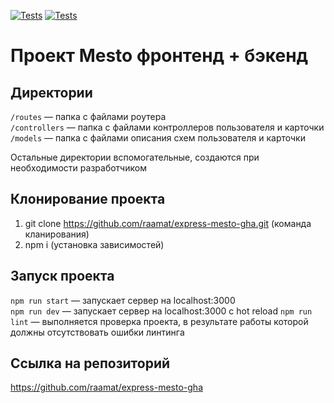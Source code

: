 [![Tests](../../actions/workflows/tests-13-sprint.yml/badge.svg)](../../actions/workflows/tests-13-sprint.yml) [![Tests](../../actions/workflows/tests-14-sprint.yml/badge.svg)](../../actions/workflows/tests-14-sprint.yml)
# Проект Mesto фронтенд + бэкенд


## Директории

`/routes` — папка с файлами роутера  
`/controllers` — папка с файлами контроллеров пользователя и карточки   
`/models` — папка с файлами описания схем пользователя и карточки  
  
Остальные директории вспомогательные, создаются при необходимости разработчиком

## Клонирование проекта

1. git clone https://github.com/raamat/express-mesto-gha.git (команда кланирования)
2. npm i (установка зависимостей)

## Запуск проекта

`npm run start` — запускает сервер на localhost:3000  
`npm run dev` — запускает сервер на localhost:3000 с hot reload
`npm run lint` — выполняется проверка проекта, в результате работы которой должны отсутствовать ошибки линтинга

## Ссылка на репозиторий

https://github.com/raamat/express-mesto-gha
